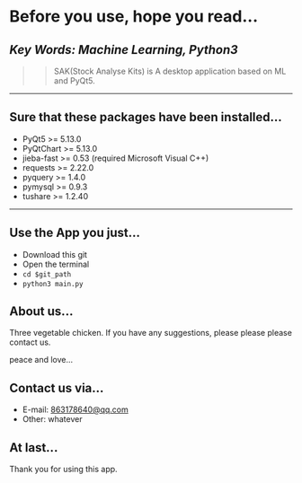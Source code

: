 # Before you use, hope you read...
***Key Words: Machine Learning, Python3***
---
>> SAK(Stock Analyse Kits) is A desktop application based on ML and PyQt5. 
---
## Sure that these packages have been installed...
- PyQt5 >= 5.13.0
- PyQtChart >= 5.13.0
- jieba-fast >= 0.53 (required Microsoft Visual C++)
- requests >= 2.22.0
- pyquery >= 1.4.0
- pymysql >= 0.9.3
- tushare >= 1.2.40
---
## Use the App you just...
- Download this git
- Open the terminal
- `cd $git_path`
- `python3 main.py`
## About us...
  Three vegetable chicken. If you have any suggestions, please please please contact us.
  
  peace and love...
## Contact us via...
  - E-mail: 863178640@qq.com
  - Other: whatever
## At last...
  Thank you for using this app.
